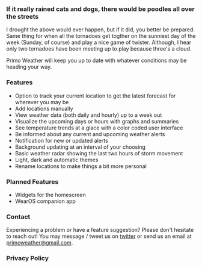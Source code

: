 ### If it really rained cats and dogs, there would be poodles all over the streets

I drought the above would ever happen, but if it did, you better be prepared. Same thing for when all the tornadoes get togther on the sunniest day of the week (Sunday, of course) and play a nice game of twister. Although, I hear only two tornadoes have been meeting up to play because three's a cloud.

Primo Weather will keep you up to date with whatever conditions may be heading your way.

### Features

- Option to track your current location to get the latest forecast for wherever you may be
- Add locations manually
- View weather data (both daily and hourly) up to a week out
- Visualize the upcoming days or hours with graphs and summaries
- See temperature trends at a glace with a color coded user interface
- Be informed about any current and upcoming weather alerts
- Notification for new or updated alerts
- Background updating at an interval of your choosing
- Basic weather radar showing the last two hours of storm movement
- Light, dark and automatic themes
- Rename locations to make things a bit more personal

### Planned Features

- Widgets for the homescreen
- WearOS companion app

### Contact

Experiencing a problem or have a feature suggestion? Please don't hesitate to reach out! You may message / tweet us on [twitter](https://twitter.com/primodev) or send us an email at primoweather@gmail.com.

### Privacy Policy
